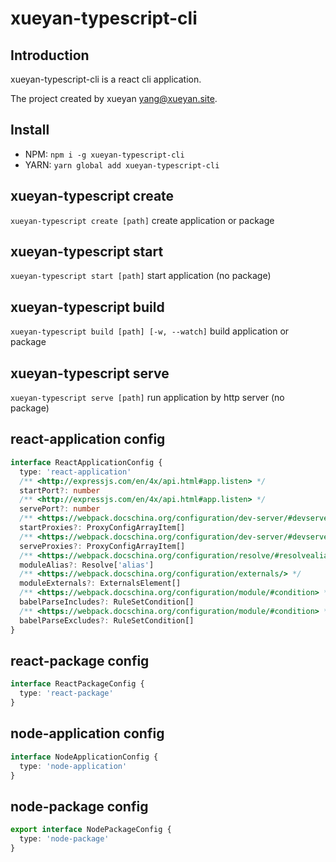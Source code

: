 # xueyan-typescript-cli

## Introduction

xueyan-typescript-cli is a react cli application.

The project created by xueyan <yang@xueyan.site>.

## Install

- NPM: `npm i -g xueyan-typescript-cli`  
- YARN: `yarn global add xueyan-typescript-cli`  

## xueyan-typescript create

`xueyan-typescript create [path]` create application or package

## xueyan-typescript start

`xueyan-typescript start [path]` start application (no package)

## xueyan-typescript build

`xueyan-typescript build [path] [-w, --watch]` build application or package

## xueyan-typescript serve

`xueyan-typescript serve [path]` run application by http server (no package)

## react-application config

```ts
interface ReactApplicationConfig {
  type: 'react-application'
  /** <http://expressjs.com/en/4x/api.html#app.listen> */
  startPort?: number
  /** <http://expressjs.com/en/4x/api.html#app.listen> */
  servePort?: number
  /** <https://webpack.docschina.org/configuration/dev-server/#devserverproxy> */
  startProxies?: ProxyConfigArrayItem[]
  /** <https://webpack.docschina.org/configuration/dev-server/#devserverproxy> */
  serveProxies?: ProxyConfigArrayItem[]
  /** <https://webpack.docschina.org/configuration/resolve/#resolvealias> */
  moduleAlias?: Resolve['alias']
  /** <https://webpack.docschina.org/configuration/externals/> */
  moduleExternals?: ExternalsElement[]
  /** <https://webpack.docschina.org/configuration/module/#condition> */
  babelParseIncludes?: RuleSetCondition[]
  /** <https://webpack.docschina.org/configuration/module/#condition> */
  babelParseExcludes?: RuleSetCondition[]
}
```

## react-package config

```ts
interface ReactPackageConfig {
  type: 'react-package'
}
```

## node-application config

```ts
interface NodeApplicationConfig {
  type: 'node-application'
}
```

## node-package config

```ts
export interface NodePackageConfig {
  type: 'node-package'
}
```
